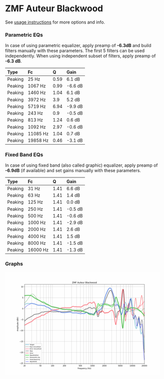 # ZMF Auteur Blackwood
See [usage instructions](https://github.com/jaakkopasanen/AutoEq#usage) for more options and info.

### Parametric EQs
In case of using parametric equalizer, apply preamp of **-6.3dB** and build filters manually
with these parameters. The first 5 filters can be used independently.
When using independent subset of filters, apply preamp of **-6.3 dB**.

| Type    | Fc       |    Q | Gain    |
|:--------|:---------|:-----|:--------|
| Peaking | 25 Hz    | 0.59 | 6.1 dB  |
| Peaking | 1067 Hz  | 0.99 | -6.6 dB |
| Peaking | 1460 Hz  | 1.04 | 6.1 dB  |
| Peaking | 3972 Hz  | 3.9  | 5.2 dB  |
| Peaking | 5719 Hz  | 6.94 | -9.9 dB |
| Peaking | 243 Hz   | 0.9  | -0.5 dB |
| Peaking | 813 Hz   | 1.24 | 0.6 dB  |
| Peaking | 1092 Hz  | 2.97 | -0.6 dB |
| Peaking | 11085 Hz | 1.04 | 0.7 dB  |
| Peaking | 19858 Hz | 0.46 | -3.1 dB |

### Fixed Band EQs
In case of using fixed band (also called graphic) equalizer, apply preamp of **-6.9dB**
(if available) and set gains manually with these parameters.

| Type    | Fc       |    Q | Gain    |
|:--------|:---------|:-----|:--------|
| Peaking | 31 Hz    | 1.41 | 6.6 dB  |
| Peaking | 63 Hz    | 1.41 | 1.4 dB  |
| Peaking | 125 Hz   | 1.41 | 0.0 dB  |
| Peaking | 250 Hz   | 1.41 | -0.5 dB |
| Peaking | 500 Hz   | 1.41 | -0.6 dB |
| Peaking | 1000 Hz  | 1.41 | -2.9 dB |
| Peaking | 2000 Hz  | 1.41 | 2.6 dB  |
| Peaking | 4000 Hz  | 1.41 | 1.5 dB  |
| Peaking | 8000 Hz  | 1.41 | -1.5 dB |
| Peaking | 16000 Hz | 1.41 | -1.3 dB |

### Graphs
![](./ZMF%20Auteur%20Blackwood.png)